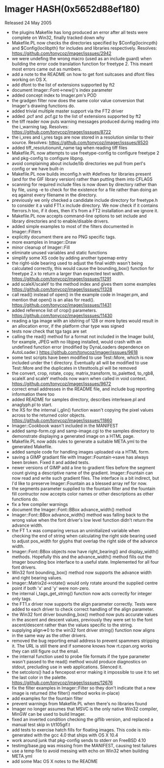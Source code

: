 # Imager HASH(0x5652d88ef180)

Released 24 May 2005

- the plugins Makefile has long produced an error after all tests were  complete on Win32, finally tracked down why
- Makefile.PL now checks the directories specified by $Config{locincpth}  and $Config{loclibpth} for includes and libraries respectively.  Resolves: https://github.com/tonycoz/imager/isssues/2942
- we were undefing the wrong macro (used as an include guard) when  building the error code translation function for freetype 2.  This  meant most errors came out as numbers.
- add a note to the README on how to get font suitcases and dfont files  working on OS X.
- add dfont to the list of extensions supported by ft2
- document Imager::Font->new()'s index parameter
- added concept index to Imager.pm's POD
- the gradgen filter now does the same color value conversion that  Imager's drawing functions do.
- added trivial multiple master support via the FT2 driver
- added .pcf and .pcf.gz to the list of extensions supported by ft2
- the tiff reader now puts warning messages produced during reading into  the i_warning tag.  Resolves: https://github.com/tonycoz/imager/isssues/8722
- the i_xres and i_yres tags are now stored in a resolution similar  to their source.  Resolves: https://github.com/tonycoz/imager/isssues/8520
- added tiff_resolutionunit_name tag when reading tiff files
- Makefile.PL now attempts to use freetype-config to configure freetype 2  and pkg-config to configure libpng.
- avoid complaining about include/lib directories we pull from   perl's config or we have built-in
- Makefile.PL now builds imconfig.h with #defines for libraries  present (and for the GIF library version) rather than putting them  into CFLAGS
- scanning for required include files is now down by directory rather  than by file, using -e to check for the existence for a file rather than  doing an eq against every filename in the directory.
- previously we only checked a candidate include directory for freetype.h  to consider it a valid FT1.x include directory.  We now check if it  contains fterrors.h too, if it does, then it's from a FT2 installation  and we ignore it.
- Makefile.PL now accepts command-line options to set include and library  directories and to enable/disable drivers.
- added simple examples to most of the filters documented in   Imager::Filters
- explicitly document there are no PNG specific tags.
- more examples in Imager::Draw
- minor cleanup of Imager::Fill
- eliminate unused variables and static functions
- simplify some XS code by adding another typemap entry
- the right-side bearing used to adjust the final width wasn't being  calculated correctly, this would cause the bounding_box() function for   freetype 2.x to return a larger than expected text width.  https://github.com/tonycoz/imager/isssues/11291
- add scaleX/scaleY to the method index and gives them some examples  https://github.com/tonycoz/imager/isssues/11328
- call read() instead of open() in the example code in Imager.pm,  and mention that open() is an alias for read().  https://github.com/tonycoz/imager/isssues/11431
- added reference list of crop() parameters.  https://github.com/tonycoz/imager/isssues/11430
- reading a tga image with an idstring of 128 or more bytes would result   in an allocation error, if the platform char type was signed
- tests now check that tga tags are set
- calling the read() method for a format not included in the Imager build,  for example, JPEG with no libjpeg installed, would crash with an   undefined function error (modified by DynaLoaders dependence on   AutoLoader.)  https://github.com/tonycoz/imager/isssues/9618
- some test scripts have been modified to use Test::More, which is now  included under the t directory.  Eventually all will be modified to use  Test::More and the duplicates in t/testtools.pl will be removed
- the convert, crop, rotate, copy, matrix_transform, to_paletted, to_rgb8,   scaleX and scaleY methods now warn when called in void context.  https://github.com/tonycoz/imager/isssues/9672
- correct email addresses in the README file, and include bug reporting  information there too
- added README for samples directory, describes interleave.pl and   anaglyph.pl to start.
- the XS for the internal i_glin() function wasn't copying the pixel  values across to the returned color objects.  https://github.com/tonycoz/imager/isssues/11860 
- Imager::Cookbook wasn't included in the MANIFEST
- added samp-form.cgi and samp-image.cgi to the samples directory to   demonstrate displaying a generated image on a HTML page.
- Makefile.PL now adds rules to generate a suitable META.yml to the  generated Makefile.
- added sample code for handling images uploaded via a HTML form.
- saving a GIMP gradiant file with Imager::Fountain->save has always been  broken.  Fixed it and added tests.
- newer versions of GIMP add a line to gradient files before the  segment count giving a descriptive name of the gradient.    Imager::Fountain can now read and write such gradient files.  The  interface is a bit indirect, but I'd like to preserve  Imager::Fountain as a blessed array ref for now.
- the segments parameter supplied to the fountain filter and the  fountain fill contructor now accepts color names or other   descriptions as other functions do.
- fix a few compiler warnings
- document the Imager::Font::BBox advance_width() method
- Imager::Font::BBox advance_width() method was falling back to  the wrong value when the font driver's low level function  didn't return the advance width.
- the FT 1.x was comparing versus an uninitialized variable when  checking the end of string when calculating the right side bearing  used to adjust pos_width for glyphs that overlap the right side of the  advance width.
- Imager::Font::BBox objects now have right_bearing() and display_width()  methods.  Hopefully this and the advance_width() method fills out  the Imager bounding box interface to a useful state.  Implemented for all four font drivers.
- Win32 font bounding_box() method now supports the advance width  and right bearing values.
- Imager::Matrix2d->rotate() would only rotate around the supplied   centre point if both 'x' and 'y' were non-zero.
- the internal i_tags_get_string() function now acts correctly for  integer only tags.
- the FT1.x driver now supports the align parameter correctly.  Tests were added to each driver to check correct handling of the align  parameter.
- the Win32 font driver bounding_box() method now puts accurate values  in the ascent and descent values, previously they were set to the   font ascent/descent rather than the values specific to the string.
- supplying align=>0 to the win32 font driver string() function   now aligns in the same way as the other drivers.
- removed the bug reporting email address to prevent spammers stripping  it.  The URL is still there and if someone knows how rt.cpan.org works  they can still figure out the email.
- the internal function used to probe file formats if the type  parameter wasn't passed to the read() method would produce  diagnostics on stdout, precluding use in web applications.  Silenced  it.
- the setcolors() had a fencepost error making it impossible to   use it to set the last color in the palette.  https://github.com/tonycoz/imager/isssues/12676
- fix the filter examples in Imager::Filter so they don't indicate that   a new image is returned (the filter() method works in-place)
- add examples for the fountain filter
- prevent warnings from Makefile.PL when there's no libraries found
- Imager no longer assumes that MSVC is the only native Win32   compiler, MinGW can be used to build Imager.
- fixed an inverted condition checking the giflib version, and   replaced a manual test skip in t/t105gif.t
- add tests to exercise hatch fills for floating images.  This code is  mis-generated with the gcc 4.0 that ships with OS X 10.4
- work around junk that pkg-config sends to stderr on FreeBSD 4.10
- testimg/base.jpg was missing from the MANIFEST, causing test failures
- use a temp file to avoid messing with echo on Win32 when building  META.yml
- add some Mac OS X notes to the README
